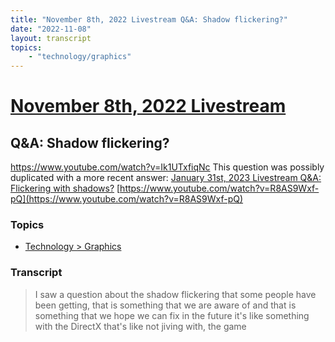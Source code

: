 ```yaml
---
title: "November 8th, 2022 Livestream Q&A: Shadow flickering?"
date: "2022-11-08"
layout: transcript
topics:
    - "technology/graphics"
---
```

# [November 8th, 2022 Livestream](../2022-11-08.md)
## Q&A: Shadow flickering?
https://www.youtube.com/watch?v=Ik1UTxfiqNc
This question was possibly duplicated with a more recent answer: [January 31st, 2023 Livestream Q&A: Flickering with shadows?](./yt-R8AS9Wxf-pQ.md) [https://www.youtube.com/watch?v=R8AS9Wxf-pQ](https://www.youtube.com/watch?v=R8AS9Wxf-pQ)


### Topics
* [Technology > Graphics](../topics/technology/graphics.md)

### Transcript

> I saw a question about the shadow flickering that some people have been getting, that is something that we are aware of and that is something that we hope we can fix in the future it's like something with the DirectX that's like not jiving with, the game
